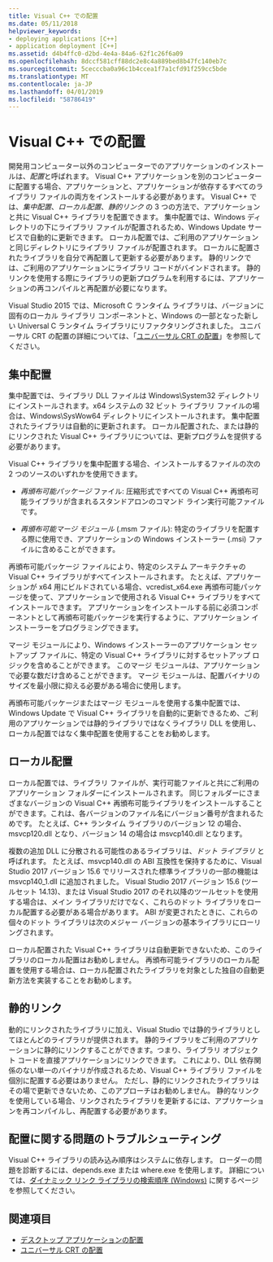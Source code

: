 ```yaml
---
title: Visual C++ での配置
ms.date: 05/11/2018
helpviewer_keywords:
- deploying applications [C++]
- application deployment [C++]
ms.assetid: d4b4ffc0-d2bd-4e4a-84a6-62f1c26f6a09
ms.openlocfilehash: 8dccf581cff88dc2e8c4a889bed8b47fc140eb7c
ms.sourcegitcommit: 5cecccba0a96c1b4ccea1f7a1cfd91f259cc5bde
ms.translationtype: MT
ms.contentlocale: ja-JP
ms.lasthandoff: 04/01/2019
ms.locfileid: "58786419"
---
```

# <a name="deployment-in-visual-c"></a>Visual C++ での配置

開発用コンピューター以外のコンピューターでのアプリケーションのインストールは、*配置*と呼ばれます。 Visual C++ アプリケーションを別のコンピューターに配置する場合、アプリケーションと、アプリケーションが依存するすべてのライブラリ ファイルの両方をインストールする必要があります。 Visual C++ では、*集中配置*、*ローカル配置*、*静的リンク* の 3 つの方法で、アプリケーションと共に Visual C++ ライブラリを配置できます。 集中配置では、Windows ディレクトリの下にライブラリ ファイルが配置されるため、Windows Update サービスで自動的に更新できます。 ローカル配置では、ご利用のアプリケーションと同じディレクトリにライブラリ ファイルが配置されます。 ローカルに配置されたライブラリを自分で再配置して更新する必要があります。 静的リンクでは、ご利用のアプリケーションにライブラリ コードがバインドされます。 静的リンクを使用する際にライブラリの更新プログラムを利用するには、アプリケーションの再コンパイルと再配置が必要になります。

Visual Studio 2015 では、Microsoft C ランタイム ライブラリは、バージョンに固有のローカル ライブラリ コンポーネントと、Windows の一部となった新しい Universal C ランタイム ライブラリにリファクタリングされました。 ユニバーサル CRT の配置の詳細については、「[ユニバーサル CRT の配置](universal-crt-deployment.md)」を参照してください。

## <a name="central-deployment"></a>集中配置

集中配置では、ライブラリ DLL ファイルは Windows\System32 ディレクトリにインストールされます。x64 システムの 32 ビット ライブラリ ファイルの場合は、Windows\SysWow64 ディレクトリにインストールされます。 集中配置されたライブラリは自動的に更新されます。 ローカル配置された、または静的にリンクされた Visual C++ ライブラリについては、更新プログラムを提供する必要があります。

Visual C++ ライブラリを集中配置する場合、インストールするファイルの次の 2 つのソースのいずれかを使用できます。

- *再頒布可能パッケージ* ファイル: 圧縮形式ですべての Visual C++ 再頒布可能ライブラリが含まれるスタンドアロンのコマンド ライン実行可能ファイルです。

- *再頒布可能マージ モジュール* (.msm ファイル): 特定のライブラリを配置する際に使用でき、アプリケーションの Windows インストーラー (.msi) ファイルに含めることができます。

再頒布可能パッケージ ファイルにより、特定のシステム アーキテクチャの Visual C++ ライブラリがすべてインストールされます。 たとえば、アプリケーションが x64 用にビルドされている場合、vcredist_x64.exe 再頒布可能パッケージを使って、アプリケーションで使用される Visual C++ ライブラリをすべてインストールできます。 アプリケーションをインストールする前に必須コンポーネントとして再頒布可能パッケージを実行するように、アプリケーション インストーラーをプログラミングできます。

マージ モジュールにより、Windows インストーラーのアプリケーション セットアップ ファイルに、特定の Visual C++ ライブラリに対するセットアップ ロジックを含めることができます。 このマージ モジュールは、アプリケーションで必要な数だけ含めることができます。 マージ モジュールは、配置バイナリのサイズを最小限に抑える必要がある場合に使用します。

再頒布可能パッケージまたはマージ モジュールを使用する集中配置では、Windows Update で Visual C++ ライブラリを自動的に更新できるため、ご利用のアプリケーションでは静的ライブラリではなくライブラリ DLL を使用し、ローカル配置ではなく集中配置を使用することをお勧めします。

## <a name="local-deployment"></a>ローカル配置

ローカル配置では、ライブラリ ファイルが、実行可能ファイルと共にご利用のアプリケーション フォルダーにインストールされます。 同じフォルダーにさまざまなバージョンの Visual C++ 再頒布可能ライブラリをインストールすることができます。これは、各バージョンのファイル名にバージョン番号が含まれるためです。 たとえば、C++ ランタイム ライブラリのバージョン 12 の場合、msvcp120.dll となり、バージョン 14 の場合は msvcp140.dll となります。

複数の追加 DLL に分散される可能性のあるライブラリは、*ドット ライブラリ* と呼ばれます。 たとえば、msvcp140.dll の ABI 互換性を保持するために、Visual Studio 2017 バージョン 15.6 でリリースされた標準ライブラリの一部の機能は msvcp140_1.dll に追加されました。 Visual Studio 2017 バージョン 15.6 (ツールセット 14.13)、または Visual Studio 2017 のそれ以降のツールセットを使用する場合は、メイン ライブラリだけでなく、これらのドット ライブラリをローカル配置する必要がある場合があります。 ABI が変更されたときに、これらの個々のドット ライブラリは次のメジャー バージョンの基本ライブラリにローリングされます。

ローカル配置された Visual C++ ライブラリは自動更新できないため、このライブラリのローカル配置はお勧めしません。 再頒布可能ライブラリのローカル配置を使用する場合は、ローカル配置されたライブラリを対象とした独自の自動更新方法を実装することをお勧めします。

## <a name="static-linking"></a>静的リンク

動的にリンクされたライブラリに加え、Visual Studio では静的ライブラリとしてほとんどのライブラリが提供されます。 静的ライブラリをご利用のアプリケーションに静的にリンクすることができます。つまり、ライブラリ オブジェクト コードを直接アプリケーションにリンクできます。 これにより、DLL 依存関係のない単一のバイナリが作成されるため、Visual C++ ライブラリ ファイルを個別に配置する必要はありません。 ただし、静的にリンクされたライブラリはその場で更新できないため、このアプローチはお勧めしません。 静的なリンクを使用している場合、リンクされたライブラリを更新するには、アプリケーションを再コンパイルし、再配置する必要があります。

## <a name="troubleshooting-deployment-issues"></a>配置に関する問題のトラブルシューティング

Visual C++ ライブラリの読み込み順序はシステムに依存します。 ローダーの問題を診断するには、depends.exe または where.exe を使用します。 詳細については、[ダイナミック リンク ライブラリの検索順序 (Windows)](/windows/desktop/Dlls/dynamic-link-library-search-order) に関するページを参照してください。

## <a name="see-also"></a>関連項目

- [デスクトップ アプリケーションの配置](deploying-native-desktop-applications-visual-cpp.md)
- [ユニバーサル CRT の配置](universal-crt-deployment.md)
